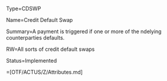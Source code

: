 Type=CDSWP

Name=Credit Default Swap

Summary=A payment is triggered if one or more of the ndelying counterparties defaults.

RW=All sorts of credit default swaps

Status=Implemented

=[OTF/ACTUS/Z/Attributes.md]
